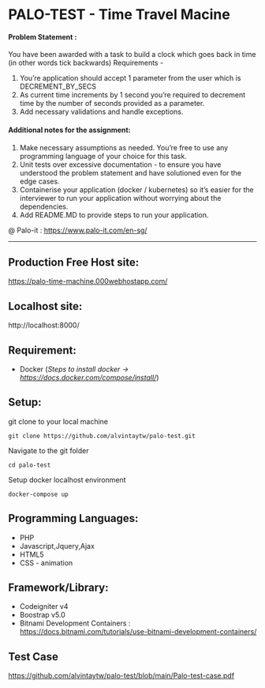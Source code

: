 # PALO-TEST - Time Travel Macine

#### Problem Statement :
You have been awarded with a task to build a clock which goes back in time (in other words
tick backwards)
Requirements -
1. You’re application should accept 1 parameter from the user which is
DECREMENT_BY_SECS
2. As current time increments by 1 second you’re required to decrement time by the
number of seconds provided as a parameter.
3. Add necessary validations and handle exceptions.

#### Additional notes for the assignment:
1. Make necessary assumptions as needed. You’re free to use any programming
language of your choice for this task.
2. Unit tests over excessive documentation - to ensure you have understood the
problem statement and have solutioned even for the edge cases.
3. Containerise your application (docker / kubernetes) so it’s easier for the interviewer
to run your application without worrying about the dependencies.
4. Add README.MD to provide steps to run your application.

@ Palo-it  : https://www.palo-it.com/en-sg/

------------


## Production Free Host site:
https://palo-time-machine.000webhostapp.com/

## Localhost site:
http://localhost:8000/

## Requirement:
- Docker (*Steps to install docker  -> https://docs.docker.com/compose/install/*)

## Setup:
git clone to your local machine
```Terminal
git clone https://github.com/alvintaytw/palo-test.git
```

Navigate to the git folder
```Terminal
cd palo-test
```

Setup docker localhost environment
```Terminal
docker-compose up
```

## Programming Languages:
- PHP
- Javascript,Jquery,Ajax
- HTML5 
- CSS - animation

## Framework/Library:
- Codeigniter v4
- Boostrap v5.0
- Bitnami Development Containers : https://docs.bitnami.com/tutorials/use-bitnami-development-containers/


## Test Case
https://github.com/alvintaytw/palo-test/blob/main/Palo-test-case.pdf
